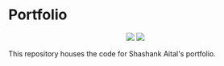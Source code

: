 # Portfolio

<p align="center">
    <img src="https://github.com/aitalshashank2/aitalshashank2.github.io/workflows/CI/CD/badge.svg" />
    <img src="https://img.shields.io/github/license/aitalshashank2/aitalshashank2.github.io" />
</p>

This repository houses the code for Shashank Aital's portfolio.